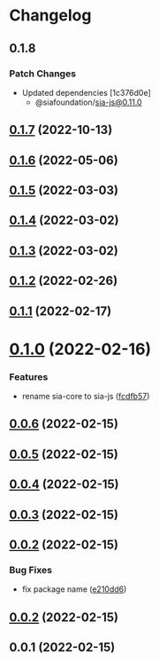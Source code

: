 # Changelog

## 0.1.8

### Patch Changes

- Updated dependencies [1c376d0e]
  - @siafoundation/sia-js@0.11.0

## [0.1.7](https://github.com/SiaFoundation/web/compare/sia-nodejs-0.1.6...sia-nodejs-0.1.7) (2022-10-13)

## [0.1.6](https://github.com/SiaFoundation/web/compare/sia-nodejs-0.1.5...sia-nodejs-0.1.6) (2022-05-06)

## [0.1.5](https://github.com/SiaFoundation/web/compare/sia-nodejs-0.1.4...sia-nodejs-0.1.5) (2022-03-03)

## [0.1.4](https://github.com/SiaFoundation/web/compare/sia-nodejs-0.1.3...sia-nodejs-0.1.4) (2022-03-02)

## [0.1.3](https://github.com/SiaFoundation/web/compare/sia-nodejs-0.1.2...sia-nodejs-0.1.3) (2022-03-02)

## [0.1.2](https://github.com/SiaFoundation/web/compare/sia-nodejs-0.1.1...sia-nodejs-0.1.2) (2022-02-26)

## [0.1.1](https://github.com/SiaFoundation/web/compare/sia-nodejs-0.1.0...sia-nodejs-0.1.1) (2022-02-17)

# [0.1.0](https://github.com/SiaFoundation/web/compare/sia-nodejs-0.0.6...sia-nodejs-0.1.0) (2022-02-16)

### Features

- rename sia-core to sia-js ([fcdfb57](https://github.com/SiaFoundation/web/commit/fcdfb57ff37cb5a3893dbfb284d850e4da47ceef))

## [0.0.6](https://github.com/SiaFoundation/web/compare/sia-nodejs-0.0.5...sia-nodejs-0.0.6) (2022-02-15)

## [0.0.5](https://github.com/SiaFoundation/web/compare/sia-nodejs-0.0.4...sia-nodejs-0.0.5) (2022-02-15)

## [0.0.4](https://github.com/SiaFoundation/web/compare/sia-nodejs-0.0.3...sia-nodejs-0.0.4) (2022-02-15)

## [0.0.3](https://github.com/SiaFoundation/web/compare/sia-nodejs-0.0.2...sia-nodejs-0.0.3) (2022-02-15)

## [0.0.2](https://github.com/SiaFoundation/web/compare/sia-nodejs-0.0.1...sia-nodejs-0.0.2) (2022-02-15)

### Bug Fixes

- fix package name ([e210dd6](https://github.com/SiaFoundation/web/commit/e210dd6b3369605d4b0415828cc44f625c3a33ab))

## [0.0.2](https://github.com/SiaFoundation/sia-tech/compare/sia-nodejs-0.0.1...sia-nodejs-0.0.2) (2022-02-15)

## 0.0.1 (2022-02-15)
